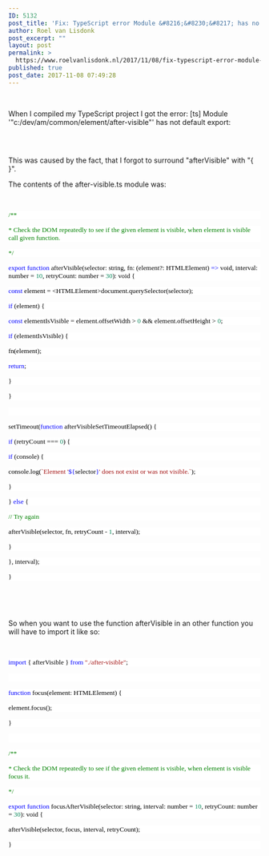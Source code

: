 ```yaml
---
ID: 5132
post_title: 'Fix: TypeScript error Module &#8216;&#8230;&#8217; has no default export'
author: Roel van Lisdonk
post_excerpt: ""
layout: post
permalink: >
  https://www.roelvanlisdonk.nl/2017/11/08/fix-typescript-error-module-has-no-default-export/
published: true
post_date: 2017-11-08 07:49:28
---
```

<p>
 </p><p>When I compiled my TypeScript project I got the error: [ts] Module '"c:/dev/am/common/element/after-visible"' has not default export:
</p><p><img src="https://www.roelvanlisdonk.nl/wp-content/uploads/2017/11/110817_0649_FixTypeScri1.png" alt=""/>
	</p><p>
 </p><p>This was caused by the fact, that I forgot to surround "afterVisible" with "{ }".
</p><p>The contents of the after-visible.ts module was:
</p><p>
 </p><p style="background: white"><span style="color:green; font-family:Consolas; font-size:10pt">/**<span style="color:black">
			</span></span></p><p style="background: white"><span style="color:green; font-family:Consolas; font-size:10pt"> * Check the DOM repeatedly to see if the given element is visible, when element is visible call given function.<span style="color:black">
			</span></span></p><p style="background: white"><span style="color:green; font-family:Consolas; font-size:10pt"> */<span style="color:black">
			</span></span></p><p style="background: white"><span style="color:blue; font-family:Consolas; font-size:10pt">export<span style="color:black">
				<span style="color:blue">function<span style="color:black"> afterVisible(selector: string, fn: (element?: HTMLElement) <span style="color:blue">=&gt;<span style="color:black"> void, interval: number = <span style="color:#09885a">10<span style="color:black">, retryCount: number = <span style="color:#09885a">30<span style="color:black">): void {
</span></span></span></span></span></span></span></span></span></span></p><p style="background: white"><span style="color:black; font-family:Consolas; font-size:10pt">
			<span style="color:blue">const<span style="color:black"> element = &lt;HTMLElement&gt;document.querySelector(selector);
</span></span></span></p><p style="background: white"><span style="color:black; font-family:Consolas; font-size:10pt">
			<span style="color:blue">if<span style="color:black"> (element) {
</span></span></span></p><p style="background: white"><span style="color:black; font-family:Consolas; font-size:10pt">
			<span style="color:blue">const<span style="color:black"> elementIsVisible = element.offsetWidth &gt; <span style="color:#09885a">0<span style="color:black"> &amp;&amp; element.offsetHeight &gt; <span style="color:#09885a">0<span style="color:black">;
</span></span></span></span></span></span></span></p><p style="background: white"><span style="color:black; font-family:Consolas; font-size:10pt">
			<span style="color:blue">if<span style="color:black"> (elementIsVisible) {
</span></span></span></p><p style="background: white"><span style="color:black; font-family:Consolas; font-size:10pt">            fn(element);
</span></p><p style="background: white"><span style="color:black; font-family:Consolas; font-size:10pt">
			<span style="color:blue">return<span style="color:black">;
</span></span></span></p><p style="background: white"><span style="color:black; font-family:Consolas; font-size:10pt">        }
</span></p><p style="background: white"><span style="color:black; font-family:Consolas; font-size:10pt">    }
</span></p><p style="background: white">    
 </p><p style="background: white"><span style="color:black; font-family:Consolas; font-size:10pt">    setTimeout(<span style="color:blue">function<span style="color:black"> afterVisibleSetTimeoutElapsed() {
</span></span></span></p><p style="background: white"><span style="color:black; font-family:Consolas; font-size:10pt">
			<span style="color:blue">if<span style="color:black"> (retryCount === <span style="color:#09885a">0<span style="color:black">) {
</span></span></span></span></span></p><p style="background: white"><span style="color:black; font-family:Consolas; font-size:10pt">
			<span style="color:blue">if<span style="color:black"> (console) {
</span></span></span></p><p style="background: white"><span style="color:black; font-family:Consolas; font-size:10pt">                console.log(<span style="color:#a31515">`Element '<span style="color:blue">${<span style="color:black">selector<span style="color:blue">}<span style="color:#a31515">' does not exist or was not visible.`<span style="color:black">);
</span></span></span></span></span></span></span></p><p style="background: white"><span style="color:black; font-family:Consolas; font-size:10pt">            }
</span></p><p style="background: white"><span style="color:black; font-family:Consolas; font-size:10pt">        } <span style="color:blue">else<span style="color:black"> {
</span></span></span></p><p style="background: white"><span style="color:black; font-family:Consolas; font-size:10pt">
			<span style="color:green">// Try again<span style="color:black">
				</span></span></span></p><p style="background: white"><span style="color:black; font-family:Consolas; font-size:10pt">            afterVisible(selector, fn, retryCount - <span style="color:#09885a">1<span style="color:black">, interval);
</span></span></span></p><p style="background: white"><span style="color:black; font-family:Consolas; font-size:10pt">        }
</span></p><p style="background: white"><span style="color:black; font-family:Consolas; font-size:10pt">    }, interval);
</span></p><p style="background: white"><span style="color:black; font-family:Consolas; font-size:10pt">}
</span></p><p>
 </p><p>
 </p><p>So when you want to use the function afterVisible in an other function you will have to import it like so:
</p><p>
 </p><p style="background: white"><span style="color:blue; font-family:Consolas; font-size:10pt">import<span style="color:black"> { afterVisible } <span style="color:blue">from<span style="color:black">
						<span style="color:#a31515">"./after-visible"<span style="color:black">;
</span></span></span></span></span></span></p><p style="background: white">
 </p><p style="background: white"><span style="color:blue; font-family:Consolas; font-size:10pt">function<span style="color:black"> focus(element: HTMLElement) {
</span></span></p><p style="background: white"><span style="color:black; font-family:Consolas; font-size:10pt">    element.focus();
</span></p><p style="background: white"><span style="color:black; font-family:Consolas; font-size:10pt">}
</span></p><p style="background: white">
 </p><p style="background: white"><span style="color:green; font-family:Consolas; font-size:10pt">/**<span style="color:black">
			</span></span></p><p style="background: white"><span style="color:green; font-family:Consolas; font-size:10pt"> * Check the DOM repeatedly to see if the given element is visible, when element is visible focus it.<span style="color:black">
			</span></span></p><p style="background: white"><span style="color:green; font-family:Consolas; font-size:10pt"> */<span style="color:black">
			</span></span></p><p style="background: white"><span style="color:blue; font-family:Consolas; font-size:10pt">export<span style="color:black">
				<span style="color:blue">function<span style="color:black"> focusAfterVisible(selector: string, interval: number = <span style="color:#09885a">10<span style="color:black">, retryCount: number = <span style="color:#09885a">30<span style="color:black">): void {
</span></span></span></span></span></span></span></span></p><p style="background: white"><span style="color:black; font-family:Consolas; font-size:10pt">    afterVisible(selector, focus, interval, retryCount);
</span></p><p style="background: white"><span style="color:black; font-family:Consolas; font-size:10pt">}
</span></p><p>
 </p><p>
 </p><p>
 </p><p>
 </p><p>
 </p>